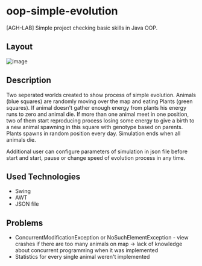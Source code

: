 # oop-simple-evolution
[AGH-LAB] Simple project checking basic skills in Java OOP.

## Layout

![image](https://user-images.githubusercontent.com/58474974/143791899-ee571bda-697c-4819-b7f8-c8115b604492.png)

## Description

Two seperated worlds created to show process of simple evolution. Animals (blue squares) are randomly moving over the map and eating Plants (green squares). If animal doesn't gather enough energy from plants his energy runs to zero and animal die. If more than one animal meet in one position, two of them start reproducing process losing some energy to give a birth to a new animal spawning in this square with genotype based on parents. Plants spawns in random position every day. Simulation ends when all animals die.

Additional user can configure parameters of simulation in json file before start and start, pause or change speed of evolution process in any time.

## Used Technologies
- Swing
- AWT
- JSON file

## Problems
- ConcurrentModificationException or NoSuchElementException - view crashes if there are too many animals on map -> lack of knowledge about concurrent programming when it was implemented
- Statistics for every single animal weren't implemented
